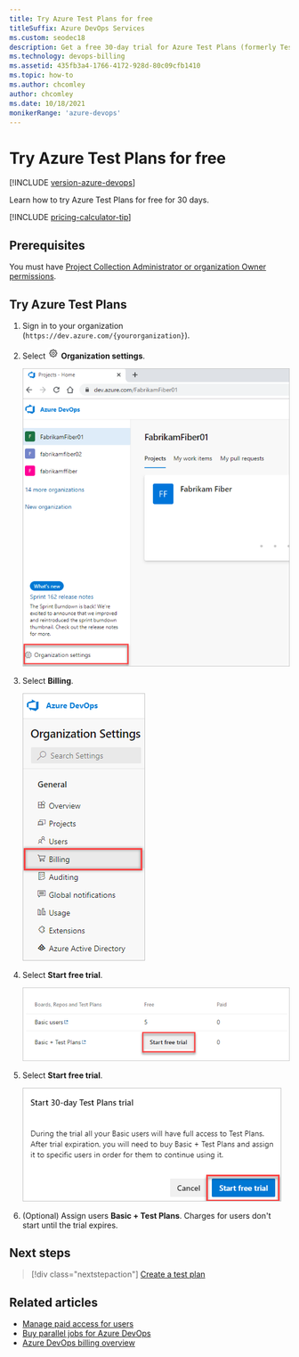 ```yaml
---
title: Try Azure Test Plans for free
titleSuffix: Azure DevOps Services
ms.custom: seodec18
description: Get a free 30-day trial for Azure Test Plans (formerly Test Manager).
ms.technology: devops-billing
ms.assetid: 435fb3a4-1766-4172-928d-80c09cfb1410
ms.topic: how-to
ms.author: chcomley
author: chcomley
ms.date: 10/18/2021
monikerRange: 'azure-devops'
---
```


# Try Azure Test Plans for free

[!INCLUDE [version-azure-devops](../../includes/version-azure-devops.md)]

Learn how to try Azure Test Plans for free for 30 days.

[!INCLUDE [pricing-calculator-tip](../../includes/pricing-calculator-tip.md)]

## Prerequisites

You must have [Project Collection Administrator or organization Owner permissions](../security/lookup-organization-owner-admin.md).

## Try Azure Test Plans

1. Sign in to your organization (```https://dev.azure.com/{yourorganization}```).
2. Select ![gear icon](../../media/icons/gear-icon.png) **Organization settings**.

   ![Open Organization settings](../../media/settings/open-admin-settings-vert.png)

3. Select **Billing**.

   ![Select Billing](media/shared/select-billing-organization-settings.png)

4. Select **Start free trial**.

   ![Select Start free trial](media/try-additional-features/start-free-trial.png)

5. Select **Start free trial**.

    ![Start 30-day Test Plans trial, select Start free trial](media/try-additional-features/start-thirty-day-test-plans-trial.png)

6. (Optional) Assign users **Basic + Test Plans**. Charges for users don't start until the trial expires.

## Next steps

> [!div class="nextstepaction"]
> [Create a test plan](../../test/create-a-test-plan.md)

## Related articles

- [Manage paid access for users](buy-basic-access-add-users.md)
- [Buy parallel jobs for Azure DevOps](../../pipelines/licensing/concurrent-jobs.md#how-much-do-parallel-jobs-cost)
- [Azure DevOps billing overview](overview.md)
